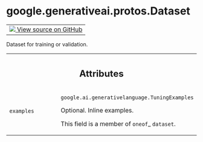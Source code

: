 
# google.generativeai.protos.Dataset

<!-- Insert buttons and diff -->

<table class="tfo-notebook-buttons tfo-api nocontent">
<td>
  <a target="_blank" href="https://github.com/googleapis/google-cloud-python/tree/main/packages/google-ai-generativelanguage/google/ai/generativelanguage_v1beta/types/tuned_model.py#L344-L361">
    <img src="https://www.tensorflow.org/images/GitHub-Mark-32px.png" />
    View source on GitHub
  </a>
</td>
</table>



Dataset for training or validation.

<!-- Placeholder for "Used in" -->




<!-- Tabular view -->
 <table class="responsive fixed orange">
<colgroup><col width="214px"><col></colgroup>
<tr><th colspan="2"><h2 class="add-link">Attributes</h2></th></tr>

<tr>
<td>

`examples`<a id="examples"></a>

</td>
<td>

`google.ai.generativelanguage.TuningExamples`

Optional. Inline examples.

This field is a member of `oneof`_ ``dataset``.

</td>
</tr>
</table>



